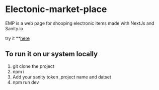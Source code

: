 # Electonic-market-place

EMP is a web page for shooping electronic items made with NextJs and Sanity.io 

try it **[here](https://electonic-market-place.vercel.app/)

## To run it on ur system locally

1) git clone the project
2) npm i
3) Add your sanity token ,project name and datset
4) npm run dev

